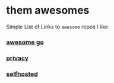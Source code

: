 # them awesomes
Simple List of Links to `awesome` repos I like


### [awesome go](https://github.com/avelino/awesome-go)


### [privacy](https://github.com/pluja/awesome-privacy)


### [selfhosted](https://github.com/awesome-selfhosted/awesome-selfhosted)
